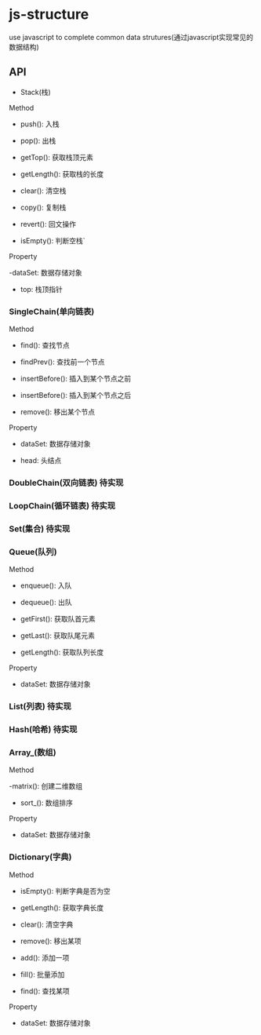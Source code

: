 js-structure
==============

 use javascript to complete common data strutures(通过javascript实现常见的数据结构)


## API

* Stack(栈)

Method


- push(): 入栈

- pop(): 出栈

- getTop(): 获取栈顶元素

- getLength(): 获取栈的长度

- clear(): 清空栈

- copy(): 复制栈

- revert(): 回文操作

- isEmpty(): 判断空栈`

Property

-dataSet: 数据存储对象

- top: 栈顶指针

### SingleChain(单向链表)

Method

- find(): 查找节点

- findPrev(): 查找前一个节点

- insertBefore(): 插入到某个节点之前

- insertBefore(): 插入到某个节点之后

- remove(): 移出某个节点

Property

- dataSet: 数据存储对象

- head: 头结点

### DoubleChain(双向链表) 待实现

### LoopChain(循环链表) 待实现


### Set(集合) 待实现

### Queue(队列)

Method

- enqueue(): 入队

- dequeue(): 出队

- getFirst(): 获取队首元素

- getLast(): 获取队尾元素

- getLength(): 获取队列长度

Property

- dataSet: 数据存储对象

### List(列表) 待实现

### Hash(哈希) 待实现

### Array_(数组)

Method

-matrix(): 创建二维数组

- sort_(): 数组排序

Property

- dataSet: 数据存储对象

### Dictionary(字典)

Method

- isEmpty(): 判断字典是否为空

- getLength(): 获取字典长度

- clear(): 清空字典

- remove(): 移出某项

- add(): 添加一项

- fill(): 批量添加

- find(): 查找某项

Property

- dataSet: 数据存储对象
